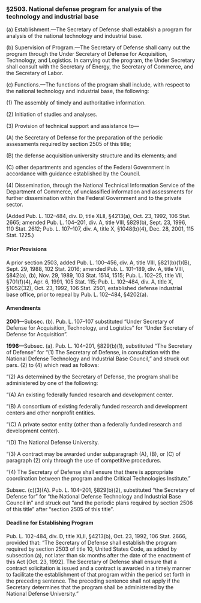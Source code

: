 ### §2503. National defense program for analysis of the technology and industrial base ###

(a) Establishment.—The Secretary of Defense shall establish a program for analysis of the national technology and industrial base.

(b) Supervision of Program.—The Secretary of Defense shall carry out the program through the Under Secretary of Defense for Acquisition, Technology, and Logistics. In carrying out the program, the Under Secretary shall consult with the Secretary of Energy, the Secretary of Commerce, and the Secretary of Labor.

(c) Functions.—The functions of the program shall include, with respect to the national technology and industrial base, the following:

(1) The assembly of timely and authoritative information.

(2) Initiation of studies and analyses.

(3) Provision of technical support and assistance to—

(A) the Secretary of Defense for the preparation of the periodic assessments required by section 2505 of this title;

(B) the defense acquisition university structure and its elements; and

(C) other departments and agencies of the Federal Government in accordance with guidance established by the Council.

(4) Dissemination, through the National Technical Information Service of the Department of Commerce, of unclassified information and assessments for further dissemination within the Federal Government and to the private sector.

(Added Pub. L. 102–484, div. D, title XLII, §4213(a), Oct. 23, 1992, 106 Stat. 2665; amended Pub. L. 104–201, div. A, title VIII, §829(b), Sept. 23, 1996, 110 Stat. 2612; Pub. L. 107–107, div. A, title X, §1048(b)(4), Dec. 28, 2001, 115 Stat. 1225.)

#### Prior Provisions ####

A prior section 2503, added Pub. L. 100–456, div. A, title VIII, §821(b)(1)(B), Sept. 29, 1988, 102 Stat. 2016; amended Pub. L. 101–189, div. A, title VIII, §842(a), (b), Nov. 29, 1989, 103 Stat. 1514, 1515; Pub. L. 102–25, title VII, §701(f)(4), Apr. 6, 1991, 105 Stat. 115; Pub. L. 102–484, div. A, title X, §1052(32), Oct. 23, 1992, 106 Stat. 2501, established defense industrial base office, prior to repeal by Pub. L. 102–484, §4202(a).

#### Amendments ####

**2001**—Subsec. (b). Pub. L. 107–107 substituted “Under Secretary of Defense for Acquisition, Technology, and Logistics” for “Under Secretary of Defense for Acquisition”.

**1996**—Subsec. (a). Pub. L. 104–201, §829(b)(1), substituted “The Secretary of Defense” for “(1) The Secretary of Defense, in consultation with the National Defense Technology and Industrial Base Council,” and struck out pars. (2) to (4) which read as follows:

“(2) As determined by the Secretary of Defense, the program shall be administered by one of the following:

“(A) An existing federally funded research and development center.

“(B) A consortium of existing federally funded research and development centers and other nonprofit entities.

“(C) A private sector entity (other than a federally funded research and development center).

“(D) The National Defense University.

“(3) A contract may be awarded under subparagraph (A), (B), or (C) of paragraph (2) only through the use of competitive procedures.

“(4) The Secretary of Defense shall ensure that there is appropriate coordination between the program and the Critical Technologies Institute.”

Subsec. (c)(3)(A). Pub. L. 104–201, §829(b)(2), substituted “the Secretary of Defense for” for “the National Defense Technology and Industrial Base Council in” and struck out “and the periodic plans required by section 2506 of this title” after “section 2505 of this title”.

#### Deadline for Establishing Program ####

Pub. L. 102–484, div. D, title XLII, §4213(b), Oct. 23, 1992, 106 Stat. 2666, provided that: “The Secretary of Defense shall establish the program required by section 2503 of title 10, United States Code, as added by subsection (a), not later than six months after the date of the enactment of this Act [Oct. 23, 1992]. The Secretary of Defense shall ensure that a contract solicitation is issued and a contract is awarded in a timely manner to facilitate the establishment of that program within the period set forth in the preceding sentence. The preceding sentence shall not apply if the Secretary determines that the program shall be administered by the National Defense University.”
